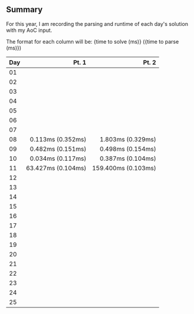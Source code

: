 ## Summary

For this year, I am recording the parsing and runtime of each day's solution with my AoC input.

The format for each column will be:
{time to solve (ms)} ({time to parse (ms)})

| Day |              Pt. 1 |               Pt. 2 |
| --- | -----------------: | ------------------: |
| 01  |                    |                     |
| 02  |                    |                     |
| 03  |                    |                     |
| 04  |                    |                     |
| 05  |                    |                     |
| 06  |                    |                     |
| 07  |                    |                     |
| 08  |  0.113ms (0.352ms) |   1.803ms (0.329ms) |
| 09  |  0.482ms (0.151ms) |   0.498ms (0.154ms) |
| 10  |  0.034ms (0.117ms) |   0.387ms (0.104ms) |
| 11  | 63.427ms (0.104ms) | 159.400ms (0.103ms) |
| 12  |                    |                     |
| 13  |                    |                     |
| 14  |                    |                     |
| 15  |                    |                     |
| 16  |                    |                     |
| 17  |                    |                     |
| 18  |                    |                     |
| 19  |                    |                     |
| 20  |                    |                     |
| 21  |                    |                     |
| 22  |                    |                     |
| 23  |                    |                     |
| 24  |                    |                     |
| 25  |                    |                     |
